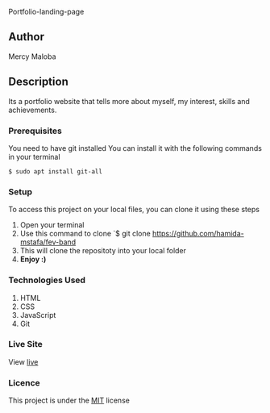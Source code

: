  Portfolio-landing-page
## Author
Mercy Maloba
## Description
Its a portfolio website that tells more about myself, my interest, skills and achievements.
### Prerequisites
You need to have git installed
You can install it with the following commands in your terminal

`$ sudo apt install git-all`
### Setup
To access this project on your local files, you can clone it using these steps
1. Open your terminal
1. Use this command to clone `$ git clone https://github.com/hamida-mstafa/fev-band
1. This will clone the repositoty into your local folder
1. __Enjoy :)__
### Technologies Used
1. HTML
1. CSS
1. JavaScript
1. Git
### Live Site
View [live](https://hamida-mstafa.github.io/fev-band/)
### Licence
This project is under the  [MIT](LICENSE) license